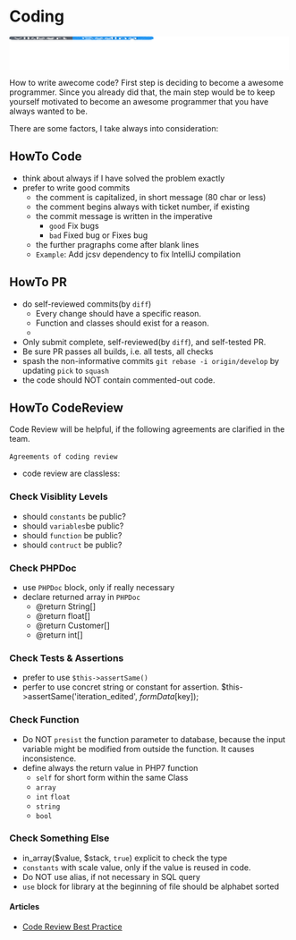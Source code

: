 # Coding
[<img src="images/Coding.svg" align="center" width="500" height="60">](https://vikbert.github.io/#/03_coding)

How to write awecome code? First step is deciding to become a awesome programmer.
Since you already did that, the main step would be to keep yourself motivated to 
become an awesome programmer that you have always wanted to be.

There are some factors, I take always into consideration:


## HowTo Code
- think about always if I have solved the problem exactly
- prefer to write good commits
    - the comment is capitalized, in short message (80 char or less)
    - the comment begins always with ticket number, if existing
    - the commit message is written in the imperative
        - `good` Fix bugs
        - `bad` Fixed bug or Fixes bug
    - the further pragraphs come after blank lines
    - `Example`: Add jcsv dependency to fix IntelliJ compilation


## HowTo PR
- do self-reviewed commits(by `diff`)
    - Every change should have a specific reason.
    - Function and classes should exist for a reason.
    - 
- Only submit complete, self-reviewed(by `diff`), and self-tested PR.
- Be sure PR passes all builds, i.e. all tests, all checks
- spash the non-informative commits `git rebase -i origin/develop` by updating `pick` to `squash`
- the code should NOT contain commented-out code.


## HowTo CodeReview

<p class="tip">
    Code Review will be helpful, if the following agreements are clarified in the team.
</p>

`Agreements of coding review`

- code review are classless:


### Check Visiblity Levels
- should `constants` be public?
- should `variables`be public?
- should `function` be public?
- should `contruct` be public?

### Check PHPDoc
- use `PHPDoc` block, only if really necessary
- declare returned array in `PHPDoc`
    - @return String[]
    - @return float[]
    - @return Customer[]
    - @return int[]

### Check Tests & Assertions
- prefer to use `$this->assertSame()`
- perfer to use concret string or constant for assertion. $this->assertSame('iteration_edited', $formData[$key]);

### Check Function
- Do NOT `presist` the function parameter to database, because the input variable might be modified from outside the function. It causes inconsistence.
- define always the return value in PHP7 function
    -  `self` for short form within the same Class
    -  `array`
    -  `int` `float`
    -  `string`
    -  `bool`

### Check Something Else
- in_array($value, $stack, `true`) explicit to check the type
- `constants` with scale value, only if the value is reused in code.
- Do NOT use alias, if not necessary in SQL query
- `use` block for library at the beginning of file should be alphabet sorted



#### Articles
- [Code Review Best Practice](https://medium.com/palantir/code-review-best-practices-19e02780015f)
